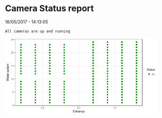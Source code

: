 Camera Status report
================
16/05/2017 - 14:13:05

    All cameras are up and running

![](camreport_files/figure-markdown_github/unnamed-chunk-2-1.png)

